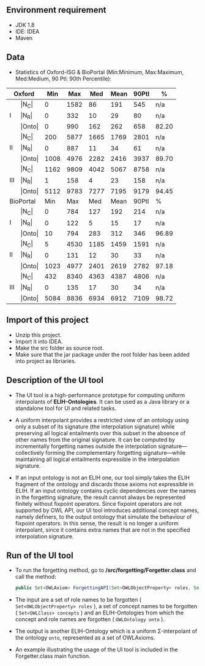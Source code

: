 ## Environment requirement

* JDK 1.8
* IDE: IDEA 
* Maven

## Data

* Statistics of Oxford-ISG & BioPortal (Min:Minimum, Max:Maximum, Med:Medium, 90 Ptl: 90th Percentile):


<div align="center">
<table class="tg">
<thead>
  <tr>
    <th class="tg-7btt" colspan="2">Oxford</th>
    <th class="tg-7btt">Min</th>
    <th class="tg-7btt">Max</th>
    <th class="tg-7btt">Med</th>
    <th class="tg-7btt">Mean</th>
    <th class="tg-7btt">90Ptl</th>
    <th class="tg-7btt">%</th>
  </tr>
</thead>
<tbody>
  <tr>
    <td class="tg-c3ow" rowspan="3">I</td>
    <td class="tg-c3ow">|N<sub>C</sub>|</td>
    <td class="tg-c3ow">0</td>
    <td class="tg-c3ow">1582</td>
    <td class="tg-c3ow">86</td>
    <td class="tg-c3ow">191</td>
    <td class="tg-c3ow">545</td>
    <td class="tg-c3ow">n/a</td>
  </tr>
  <tr>
    <td class="tg-c3ow">|N<sub>R</sub>|</td>
    <td class="tg-c3ow">0</td>
    <td class="tg-c3ow">332</td>
    <td class="tg-c3ow">10</td>
    <td class="tg-c3ow">29</td>
    <td class="tg-c3ow">80</td>
    <td class="tg-c3ow">n/a</td>
  </tr>
  <tr>
    <td class="tg-c3ow">|Onto|</td>
    <td class="tg-c3ow">0</td>
    <td class="tg-c3ow">990</td>
    <td class="tg-c3ow">162</td>
    <td class="tg-c3ow">262</td>
    <td class="tg-c3ow">658</td>
    <td class="tg-c3ow">82.20</td>
  </tr>
  <tr>
    <td class="tg-c3ow" rowspan="3">II</td>
    <td class="tg-c3ow">|N<sub>C</sub>|</td>
    <td class="tg-c3ow">200</td>
    <td class="tg-c3ow">5877</td>
    <td class="tg-c3ow">1665</td>
    <td class="tg-c3ow">1769</td>
    <td class="tg-c3ow">2801</td>
    <td class="tg-c3ow">n/a</td>
  </tr>
  <tr>
    <td class="tg-c3ow">|N<sub>R</sub>|</td>
    <td class="tg-c3ow">0</td>
    <td class="tg-c3ow">887</td>
    <td class="tg-c3ow">11</td>
    <td class="tg-c3ow">34</td>
    <td class="tg-c3ow">61</td>
    <td class="tg-c3ow">n/a</td>
  </tr>
  <tr>
    <td class="tg-c3ow">|Onto|</td>
    <td class="tg-c3ow">1008</td>
    <td class="tg-c3ow">4976</td>
    <td class="tg-c3ow">2282</td>
    <td class="tg-c3ow">2416</td>
    <td class="tg-c3ow">3937</td>
    <td class="tg-c3ow">89.70</td>
  </tr>
  <tr>
    <td class="tg-c3ow" rowspan="3">III</td>
    <td class="tg-c3ow">|N<sub>C</sub>|</td>
    <td class="tg-c3ow">1162</td>
    <td class="tg-c3ow">9809</td>
    <td class="tg-c3ow">4042</td>
    <td class="tg-c3ow">5067</td>
    <td class="tg-c3ow">8758</td>
    <td class="tg-c3ow">n/a</td>
  </tr>
  <tr>
    <td class="tg-c3ow">|N<sub>R</sub>|</td>
    <td class="tg-c3ow">1</td>
    <td class="tg-c3ow">158</td>
    <td class="tg-c3ow">4</td>
    <td class="tg-c3ow">23</td>
    <td class="tg-c3ow">158</td>
    <td class="tg-c3ow">n/a</td>
  </tr>
  <tr>
    <td class="tg-c3ow">|Onto|</td>
    <td class="tg-c3ow">5112</td>
    <td class="tg-c3ow">9783</td>
    <td class="tg-c3ow">7277</td>
    <td class="tg-c3ow">7195</td>
    <td class="tg-c3ow">9179</td>
    <td class="tg-c3ow">94.45</td>
  </tr>
  <tr>
    <td class="tg-7btt" colspan="2">BioPortal</td>
    <td class="tg-7btt">Min</td>
    <td class="tg-7btt">Max</td>
    <td class="tg-7btt">Med</td>
    <td class="tg-7btt">Mean</td>
    <td class="tg-7btt">90Ptl</td>
    <td class="tg-7btt">%</td>
  </tr>
  <tr>
    <td class="tg-c3ow" rowspan="3">I</td>
    <td class="tg-c3ow">|N<sub>C</sub>|</td>
    <td class="tg-c3ow">0</td>
    <td class="tg-c3ow">784</td>
    <td class="tg-c3ow">127</td>
    <td class="tg-c3ow">192</td>
    <td class="tg-c3ow">214</td>
    <td class="tg-c3ow">n/a</td>
  </tr>
  <tr>
    <td class="tg-c3ow">|N<sub>R</sub>|</td>
    <td class="tg-c3ow">0</td>
    <td class="tg-c3ow">122</td>
    <td class="tg-c3ow">5</td>
    <td class="tg-c3ow">15</td>
    <td class="tg-c3ow">17</td>
    <td class="tg-c3ow">n/a</td>
  </tr>
  <tr>
    <td class="tg-c3ow">|Onto|</td>
    <td class="tg-c3ow">10</td>
    <td class="tg-c3ow">794</td>
    <td class="tg-c3ow">283</td>
    <td class="tg-c3ow">312</td>
    <td class="tg-c3ow">346</td>
    <td class="tg-c3ow">96.89</td>
  </tr>
  <tr>
    <td class="tg-c3ow" rowspan="3">II</td>
    <td class="tg-c3ow">|N<sub>C</sub>|</td>
    <td class="tg-c3ow">5</td>
    <td class="tg-c3ow">4530</td>
    <td class="tg-c3ow">1185</td>
    <td class="tg-c3ow">1459</td>
    <td class="tg-c3ow">1591</td>
    <td class="tg-c3ow">n/a</td>
  </tr>
  <tr>
    <td class="tg-c3ow">|N<sub>R</sub>|</td>
    <td class="tg-c3ow">0</td>
    <td class="tg-c3ow">131</td>
    <td class="tg-c3ow">12</td>
    <td class="tg-c3ow">30</td>
    <td class="tg-c3ow">33</td>
    <td class="tg-c3ow">n/a</td>
  </tr>
  <tr>
    <td class="tg-c3ow">|Onto|</td>
    <td class="tg-c3ow">1023</td>
    <td class="tg-c3ow">4977</td>
    <td class="tg-c3ow">2401</td>
    <td class="tg-c3ow">2619</td>
    <td class="tg-c3ow">2782</td>
    <td class="tg-c3ow">97.18</td>
  </tr>
  <tr>
    <td class="tg-c3ow" rowspan="3">III</td>
    <td class="tg-c3ow">|N<sub>C</sub>|</td>
    <td class="tg-c3ow">432</td>
    <td class="tg-c3ow">8340</td>
    <td class="tg-c3ow">4363</td>
    <td class="tg-c3ow">4387</td>
    <td class="tg-c3ow">4806</td>
    <td class="tg-c3ow">n/a</td>
  </tr>
  <tr>
    <td class="tg-c3ow">|N<sub>R</sub>|</td>
    <td class="tg-c3ow">0</td>
    <td class="tg-c3ow">135</td>
    <td class="tg-c3ow">17</td>
    <td class="tg-c3ow">30</td>
    <td class="tg-c3ow">34</td>
    <td class="tg-c3ow">n/a</td>
  </tr>
  <tr>
    <td class="tg-c3ow">|Onto|</td>
    <td class="tg-c3ow">5084</td>
    <td class="tg-c3ow">8836</td>
    <td class="tg-c3ow">6934</td>
    <td class="tg-c3ow">6912</td>
    <td class="tg-c3ow">7109</td>
    <td class="tg-c3ow">98.72</td>
  </tr>
</tbody>
</table>
</div>

## Import of this project

* Unzip this project.
* Import it into IDEA.
* Make the src folder as source root.
* Make sure that the jar package under the root folder has been added into project as libriaries.

## Description of the UI tool

* The UI tool is a high-performance prototype for computing uniform interpolants of **ELIH-Ontologies**. It can be used as a Java library or a standalone tool for UI and related tasks.

* A uniform interpolant provides a restricted view of an ontology using only a subset of its signature (the interpolation signature) while preserving all logical entailments over this subset in the absence of other names from the original signature. It can be computed by incrementally forgetting names outside the interpolation signature—collectively forming the complementary forgetting signature—while maintaining all logical entailments expressible in the interpolation signature.

* If an input ontology is not an ELIH one, our tool simply takes the ELIH fragment of the ontology and discards those axioms not expressible in ELIH. If an input ontology contains cyclic dependencies over the names in the forgetting signature, the result cannot always be represented finitely without fixpoint operators. Since fixpoint operators are not supported by OWL API, our UI tool introduces additional concept names, namely definers, to the output ontology that simulate the behaviour of fixpoint operators. In this sense, the result is no longer a uniform interpolant, since it contains extra names that are not in the specified interpolation signature.

## Run of the UI tool

* To run the forgetting method, go to  **/src/forgetting/Forgetter.class** and call the method: 

  ```java
  public Set<OWLAxiom> ForgettingAPI(Set<OWLObjectProperty> roles, Set<OWLClass> concepts, OWLOntology onto)
  ```

* The input are a set of role names to be forgotten  ( ``` Set<OWLObjectProperty> roles ``` ),  a set of concept names to be forgotten ( ``` Set<OWLClass> concepts ``` ) and an ELIH-Ontologies from which the concept and role names are forgotten ( ``` OWLOntology onto ``` ).

* The output is another ELIH-Ontology which is a uniform Σ-interpolant of the ontology ``onto``, represented as a set of OWLAxioms.

* An example illustrating the usage of the UI tool is included in the Forgetter.class main function.
